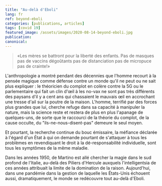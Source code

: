 ```yaml
---
title: "Au-delà d'Eboli"
lang: fr
ref: beyond-eboli
categories: [publications, articles]
tags: [covid 19]
featured_image: /assets/images/2020-08-14-beyond-eboli.jpg
publication:
canonical:
---
```


> «Les mères se battront pour la liberté des enfants. Pas de masques pas de vaccins dégoûtants pas de distanciation pas de micropuce pas de crainte!»

L'anthropologie a montré pendant des décennies que l'homme recourt à la pensée magique comme défense contre un monde qu'il ne peut ou ne sait plus expliquer : le théoricien du complot en colère contre la 5G ou le parlementaire qui fait un clin d'œil à les no-vax ne sont pas très différents des paysans d'il y a cent ans qui chassaient le mauvais œil en accrochant une tresse d'ail sur la poutre de la maison. L'homme, terrifié par des forces plus grandes que lui, cherche refuge dans sa capacité à manipuler la nature, mais la science reste et restera de plus en plus l'apanage de quelques-uns, de sorte que le raccourci de la théorie du complot, de la cause occulte, du "ils-ne-nous-disent-pas" demeure le seul moyen.

Et pourtant, la recherche continue du bouc émissaire, la méfiance déclarée à l'égard d'un État à qui on demande pourtant de s'attaquer à tous les problèmes en revendiquant le droit à la dé-responsabilité individuelle, sont tous les symptômes de la même maladie.

Dans les années 1950, de Martino est allé chercher la magie dans le sud profond de l'Italie, au-delà des Piliers d'Hercule auxquels l'intelligentsia de ces années attribuait la limite de la domination de la raison. Aujourd'hui, dans une pandémie dans la gestion de laquelle les États-Unis échouent aussi, dramatiquement, le monde se redécouvre tout au-delà d'Eboli.
